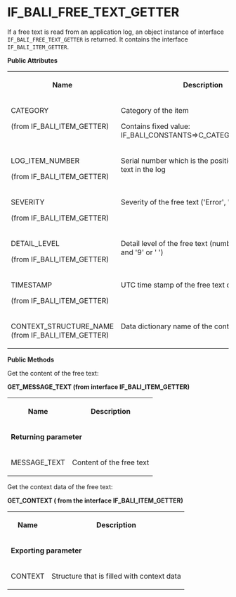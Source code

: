 <!-- loio6921b788f7e64e599fb0871623def46d -->

# IF\_BALI\_FREE\_TEXT\_GETTER

If a free text is read from an application log, an object instance of interface `IF_BALI_FREE_TEXT_GETTER` is returned. It contains the interface `IF_BALI_ITEM_GETTER`.

**Public Attributes**


<table>
<tr>
<th valign="top">

Name

</th>
<th valign="top">

Description

</th>
</tr>
<tr>
<td valign="top">

CATEGORY

\(from IF\_BALI\_ITEM\_GETTER\)

</td>
<td valign="top">

Category of the item

Contains fixed value: IF\_BALI\_CONSTANTS=\>C\_CATEGORY\_FREE\_TEXT

</td>
</tr>
<tr>
<td valign="top">

LOG\_ITEM\_NUMBER

\(from IF\_BALI\_ITEM\_GETTER\)

</td>
<td valign="top">

Serial number which is the position of the free text in the log

</td>
</tr>
<tr>
<td valign="top">

SEVERITY

\(from IF\_BALI\_ITEM\_GETTER\)

</td>
<td valign="top">

Severity of the free text \('Error', 'Warning', etc\)

</td>
</tr>
<tr>
<td valign="top">

DETAIL\_LEVEL

\(from IF\_BALI\_ITEM\_GETTER\)

</td>
<td valign="top">

Detail level of the free text \(number between '1' and '9' or ' '\)

</td>
</tr>
<tr>
<td valign="top">

TIMESTAMP

\(from IF\_BALI\_ITEM\_GETTER\)

</td>
<td valign="top">

UTC time stamp of the free text creation

</td>
</tr>
<tr>
<td valign="top">

CONTEXT\_STRUCTURE\_NAME \(from IF\_BALI\_ITEM\_GETTER\)

</td>
<td valign="top">

Data dictionary name of the context structure

</td>
</tr>
</table>

**Public Methods**



Get the content of the free text:

**GET\_MESSAGE\_TEXT \(from interface IF\_BALI\_ITEM\_GETTER\)**


<table>
<tr>
<th valign="top">

Name

</th>
<th valign="top">

Description

</th>
</tr>
<tr>
<td valign="top" colspan="2">

**Returning parameter**

</td>
</tr>
<tr>
<td valign="top">

MESSAGE\_TEXT

</td>
<td valign="top">

Content of the free text

</td>
</tr>
</table>



Get the context data of the free text:

**GET\_CONTEXT \( from the interface IF\_BALI\_ITEM\_GETTER\)**


<table>
<tr>
<th valign="top">

Name

</th>
<th valign="top">

Description

</th>
</tr>
<tr>
<td valign="top" colspan="2">

**Exporting parameter**

</td>
</tr>
<tr>
<td valign="top">

CONTEXT

</td>
<td valign="top">

Structure that is filled with context data

</td>
</tr>
</table>

